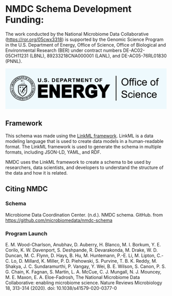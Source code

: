 # NMDC Schema Development Funding:
The work conducted by the National Microbiome Data Collaborative (https://ror.org/05cwx3318) is supported by the 
Genomic Science Program in the U.S. Department of Energy, Office of Science, Office of Biological and Environmental 
Research (BER) under contract numbers DE-AC02-05CH11231 (LBNL), 89233218CNA000001 (LANL), and DE-AC05-76RL01830 (PNNL).

![DOE_logo.png](images/DOE_logo.png)

## Framework

This schema was made using the [LinkML framework](https://github.com/biolink/biolinkml). LinkML is a data modeling language that is used to create data 
models in a human-readable format. The LinkML framework is used to generate the schema in multiple formats, 
including JSON-LD, YAML, and RDF.

NMDC uses the LinkML framework to create a schema to be used by researchers, data scientists, and developers to 
understand the structure of the data and how it is related.

## Citing NMDC

### Schema

Microbiome Data Coordination Center. (n.d.). NMDC schema. GitHub. from https://github.com/microbiomedata/nmdc-schema

### Program Launch
E. M. Wood-Charlson, Anubhav, D. Auberry, H. Blanco, M. I. Borkum, Y. E. Corilo, K. W. Davenport, S. Deshpande, 
R. Devarakonda, M. Drake, W. D. Duncan, M. C. Flynn, D. Hays, B. Hu, M. Huntemann, P.-E. Li, M. Lipton, C.-C. Lo, 
D. Millard, K. Miller, P. D. Piehowski, S. Purvine, T. B. K. Reddy, M. Shakya, J. C. Sundaramurthi, P. Vangay, Y. Wei, 
B. E. Wilson, S. Canon, P. S. G. Chain, K. Fagnan, S. Martin, L. A. McCue, C. J. Mungall, N. J. Mouncey, M. E. Maxon, 
E. A. Eloe-Fadrosh, The National Microbiome Data Collaborative: enabling microbiome science. Nature Reviews 
Microbiology 18, 313-314 (2020). doi: 10.1038/s41579-020-0377-0